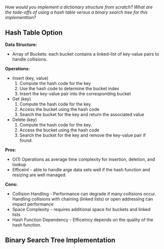 _How would you implement a dictionary structure from scratch? What are the tade-offs of using a hash table versus a binary search tree for this implementtion?_


## Hash Table Option
**Data Structure:**
* Array of Buckets: each bucket contains a linked-list of key-value pairs to handle collisions.


**Operations:**
* Insert (key, value)
    1. Compute the hash code for the key
    2. Use the hash code to determine the bucket index
    3. Insert the key-value pair into the corresponding bucket
* Get (key)
    1. Compute the hash code for the key
    2. Access the bucket using the hash code
    3. Search the bucket for the key and return the associated value
* Delete (key)
    1. Compute the hash code for the key.
    2. Access the bucket using the hash code
    3. Search the bucket for the key and remove the key-value pair if found.

**Pros:**

-  O(1) Operations as average time complexity for insertion, deletion, and lookup
- Efficeint - able to handle arge data sets well if the hash function and resizing are well managed.

**Cons:**
* Collision Handling - Performance can degrade if many collisions occur. Handling collisions with chaining (linked lists) or open addressing can impact performance
* Space Complexity - requires additional space for buckets and linked lists
* Hash Function Dependency - Efficeincy depends on the quality of the hash function.

## Binary Search Tree Implementation